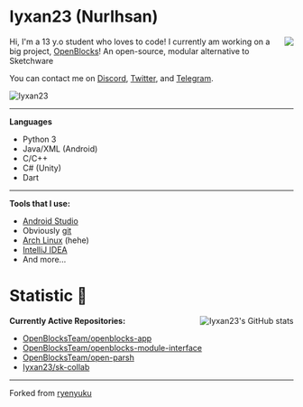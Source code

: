 <h1>Iyxan23 (NurIhsan)</h1> <img align="right" src="https://media.giphy.com/media/LmNwrBhejkK9EFP504/giphy.gif"/>

Hi, I'm a 13 y.o student who loves to code! I currently am working on a big project, [OpenBlocks](https://github.com/OpenBlocksTeam)! An open-source, modular alternative to Sketchware

You can contact me on [Discord](https://dsc.bio/Iyxan23), [Twitter](https://twitter.com/Iyxan23), and [Telegram](https://t.me/Iyxan23).

<img src="https://komarev.com/ghpvc/?username=Iyxan23" alt="Iyxan23" />

----------

**Languages**
- Python 3
- Java/XML (Android)
- C/C++
- C# (Unity)
- Dart

----------

**Tools that I use:**
- [Android Studio](https://developer.android.com/studio)
- Obviously [git](https://www.git-scm.com)
- [Arch Linux](https://archlinux.org) (hehe)
- [IntelliJ IDEA](https://www.jetbrains.com/idea)
- And more...

<h1>Statistic 🏅</h1> <img alt="Iyxan23's GitHub stats" src="https://github-readme-stats.vercel.app/api?username=Iyxan23&show_icons=true&count_private=true&bg_color=00000000&text_color=808080" align="right">

**Currently Active Repositories:**
- [OpenBlocksTeam/openblocks-app](https://github.com/ThatCakeID/OpenBlocksTeam/openblocks-app)
- [OpenBlocksTeam/openblocks-module-interface](https://github.com/ThatCakeID/OpenBlocksTeam/openblocks-module-interface)
- [OpenBlocksTeam/open-parsh](https://github.com/OpenBlocksTeam/open-parsh)
- [Iyxan23/sk-collab](https://github.com/ThatCakeID/os-thm-android)

----------

Forked from [ryenyuku](https://github.com/ryenyuku/ryenyuku)
